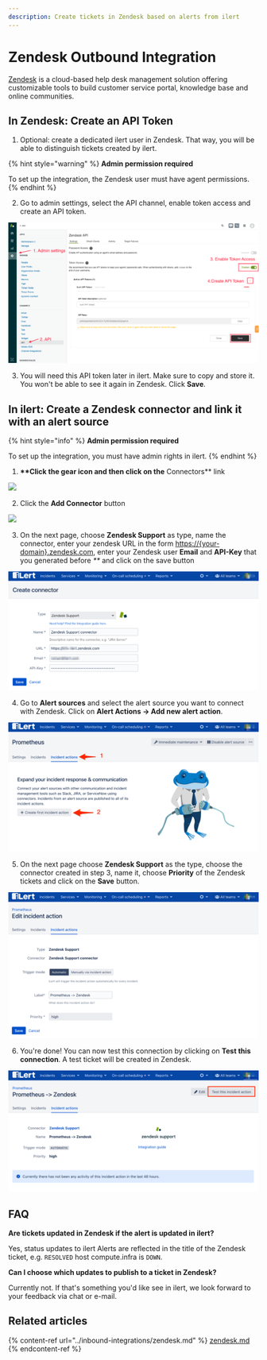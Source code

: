 ```yaml
---
description: Create tickets in Zendesk based on alerts from ilert
---
```


# Zendesk Outbound Integration

[Zendesk](https://www.zendesk.com/) is a cloud-based help desk management solution offering customizable tools to build customer service portal, knowledge base and online communities.

## In Zendesk: Create an API Token <a href="#api-token" id="api-token"></a>

1. Optional: create a dedicated ilert user in Zendesk. That way, you will be able to distinguish tickets created by ilert.

{% hint style="warning" %}
**Admin permission required**

To set up the integration, the Zendesk user must have agent permissions.
{% endhint %}

2. Go to admin settings, select the API channel, enable token access and create an API token.

![](../.gitbook/assets/zd1.png)

3. You will need this API token later in ilert. Make sure to copy and store it. You won't be able to see it again in Zendesk. Click **Save**.

## In ilert: Create a Zendesk connector and link it with an alert source <a href="#alarm-source" id="alarm-source"></a>

{% hint style="info" %}
**Admin permission required**

To set up the integration, you must have admin rights in ilert.
{% endhint %}

1. **\*\*Click the gear icon and then click on the** Connectors\*\* link

![](../.gitbook/assets/Screenshot\_16\_03\_21\_\_15\_46.png)

2. Click the **Add Connector** button

![](../.gitbook/assets/Screenshot\_16\_03\_21\_\_15\_48.png)

3. On the next page, choose **Zendesk Support** as type, name the connector, enter your zendesk URL in the form [https://{your-domain}.zendesk.com](https://{your-domain}.zendesk.com), enter your Zendesk user **Email** and **API-Key** that you generated before _\*\*_ and click on the save button

![](<../.gitbook/assets/iLert (92).png>)

4. Go to **Alert sources** and select the alert source you want to connect with Zendesk. Click on **Alert Actions → Add new alert action**.

![](<../.gitbook/assets/iLert (93).png>)

5. On the next page choose **Zendesk Support** as the type, choose the connector created in step 3, name it, choose **Priority** of the Zendesk tickets and click on the **Save** button.

![](<../.gitbook/assets/iLert (95).png>)

6. You're done! You can now test this connection by clicking on **Test this connection**. A test ticket will be created in Zendesk.

![](<../.gitbook/assets/iLert (96).png>)

## FAQ <a href="#faq" id="faq"></a>

**Are tickets updated in Zendesk if the alert is updated in ilert?**

Yes, status updates to ilert Alerts are reflected in the title of the Zendesk ticket, e.g. `RESOLVED` host compute.infra is `DOWN`.

**Can I choose which updates to publish to a ticket in Zendesk?**

Currently not. If that's something you'd like see in ilert, we look forward to your feedback via chat or e-mail.

## Related articles

{% content-ref url="../inbound-integrations/zendesk.md" %}
[zendesk.md](../inbound-integrations/zendesk.md)
{% endcontent-ref %}
